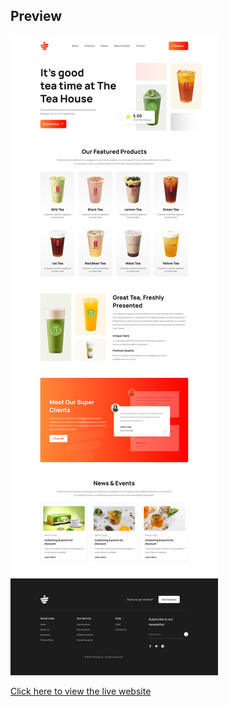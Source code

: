
## Preview

![Preview Image](preview.png)

[Click here to view the live website](https://shahrukkabir.github.io/developer-portfolio/)

